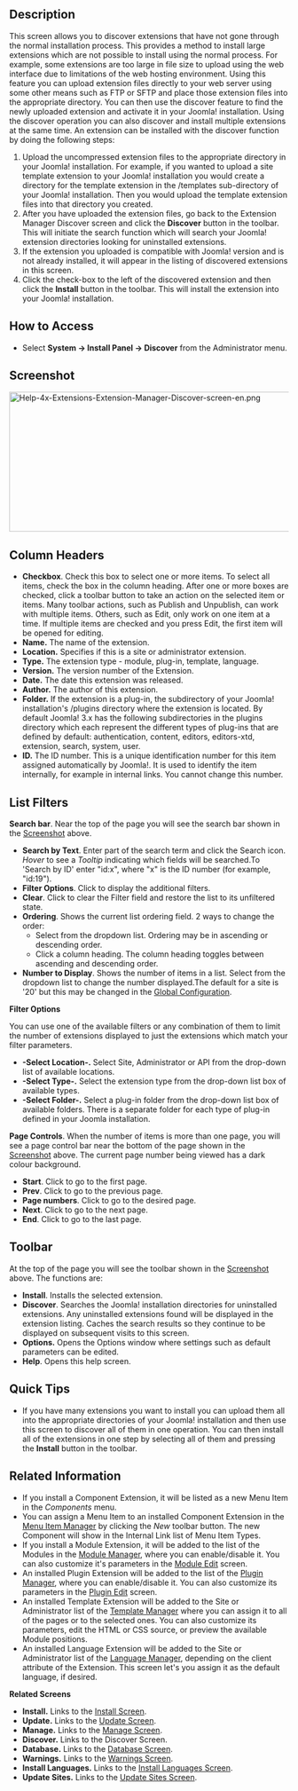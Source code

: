 <!-- Filename: Help4.x:Extensions:_Discover / Display title: Extensions: Discover -->

## Description

This screen allows you to discover extensions that have not gone through
the normal installation process. This provides a method to install large
extensions which are not possible to install using the normal process.
For example, some extensions are too large in file size to upload using
the web interface due to limitations of the web hosting environment.
Using this feature you can upload extension files directly to your web
server using some other means such as FTP or SFTP and place those
extension files into the appropriate directory. You can then use the
discover feature to find the newly uploaded extension and activate it in
your Joomla! installation. Using the discover operation you can also
discover and install multiple extensions at the same time. An extension
can be installed with the discover function by doing the following
steps:

1.  Upload the uncompressed extension files to the appropriate directory
    in your Joomla! installation. For example, if you wanted to upload a
    site template extension to your Joomla! installation you would
    create a directory for the template extension in the /templates
    sub-directory of your Joomla! installation. Then you would upload
    the template extension files into that directory you created.
2.  After you have uploaded the extension files, go back to the
    Extension Manager Discover screen and click the **Discover** button
    in the toolbar. This will initiate the search function which will
    search your Joomla! extension directories looking for uninstalled
    extensions.
3.  If the extension you uploaded is compatible with Joomla! version and
    is not already installed, it will appear in the listing of
    discovered extensions in this screen.
4.  Click the check-box to the left of the discovered extension and then
    click the **Install** button in the toolbar. This will install the
    extension into your Joomla! installation.

## How to Access

- Select **System **→** Install Panel **→** Discover** from the
  Administrator menu.

## Screenshot

<img
src="https://docs.joomla.org/images/6/67/Help-4x-Extensions-Extension-Manager-Discover-screen-en.png"
decoding="async" data-file-width="800" data-file-height="252"
width="800" height="252"
alt="Help-4x-Extensions-Extension-Manager-Discover-screen-en.png" />

## Column Headers

- **Checkbox**. Check this box to select one or more items. To select
  all items, check the box in the column heading. After one or more
  boxes are checked, click a toolbar button to take an action on the
  selected item or items. Many toolbar actions, such as Publish and
  Unpublish, can work with multiple items. Others, such as Edit, only
  work on one item at a time. If multiple items are checked and you
  press Edit, the first item will be opened for editing.
- **Name.** The name of the extension.
- **Location.** Specifies if this is a site or administrator extension.
- **Type.** The extension type - module, plug-in, template, language.
- **Version.** The version number of the Extension.
- **Date.** The date this extension was released.
- **Author.** The author of this extension.
- **Folder.** If the extension is a plug-in, the subdirectory of your
  Joomla! installation's /plugins directory where the extension is
  located. By default Joomla! 3.x has the following subdirectories in
  the plugins directory which each represent the different types of
  plug-ins that are defined by default: authentication, content,
  editors, editors-xtd, extension, search, system, user.
- **ID.** The ID number. This is a unique identification number for this
  item assigned automatically by Joomla!. It is used to identify the
  item internally, for example in internal links. You cannot change this
  number.

## List Filters

**Search bar**. Near the top of the page you will see the search bar
shown in the [Screenshot](#screenshot) above.

- **Search by Text**. Enter part of the search term and click the Search
  icon. *Hover* to see a *Tooltip* indicating which fields will be
  searched.To 'Search by ID' enter "id:x", where "x" is the ID number
  (for example, "id:19").
- **Filter Options**. Click to display the additional filters.
- **Clear**. Click to clear the Filter field and restore the list to its
  unfiltered state.
- **Ordering**. Shows the current list ordering field. 2 ways to change
  the order:
  - Select from the dropdown list. Ordering may be in ascending or
    descending order.
  - Click a column heading. The column heading toggles between ascending
    and descending order.
- **Number to Display**. Shows the number of items in a list. Select
  from the dropdown list to change the number displayed.The default for
  a site is '20' but this may be changed in the [Global
  Configuration](https://docs.joomla.org/Help4.x:Site_Global_Configuration/en#defaultlistlimit "Help4.x:Site Global Configuration/en").

**Filter Options**

You can use one of the available filters or any combination of them to
limit the number of extensions displayed to just the extensions which
match your filter parameters.

- **-Select Location-.** Select Site, Administrator or API from the
  drop-down list of available locations.
- **-Select Type-.** Select the extension type from the drop-down list
  box of available types.
- **-Select Folder-.** Select a plug-in folder from the drop-down list
  box of available folders. There is a separate folder for each type of
  plug-in defined in your Joomla installation.

**Page Controls**. When the number of items is more than one page, you
will see a page control bar near the bottom of the page shown in the
[Screenshot](#screenshot) above. The current page number being viewed
has a dark colour background.

- **Start**. Click to go to the first page.
- **Prev**. Click to go to the previous page.
- **Page numbers**. Click to go to the desired page.
- **Next**. Click to go to the next page.
- **End**. Click to go to the last page.

## Toolbar

At the top of the page you will see the toolbar shown in the
[Screenshot](#Screenshot) above. The functions are:

- **Install**. Installs the selected extension.
- **Discover**. Searches the Joomla! installation directories for
  uninstalled extensions. Any uninstalled extensions found will be
  displayed in the extension listing. Caches the search results so they
  continue to be displayed on subsequent visits to this screen.
- **Options.** Opens the Options window where settings such as default
  parameters can be edited.
- **Help**. Opens this help screen.

## Quick Tips

- If you have many extensions you want to install you can upload them
  all into the appropriate directories of your Joomla! installation and
  then use this screen to discover all of them in one operation. You can
  then install all of the extensions in one step by selecting all of
  them and pressing the **Install** button in the toolbar.

## Related Information

- If you install a Component Extension, it will be listed as a new Menu
  Item in the *Components* menu.
- You can assign a Menu Item to an installed Component Extension in the
  [Menu Item
  Manager](https://docs.joomla.org/Help4.x:Menus:_Items/en "Help4.x:Menus: Items/en")
  by clicking the *New* toolbar button. The new Component will show in
  the Internal Link list of Menu Item Types.
- If you install a Module Extension, it will be added to the list of the
  Modules in the [Module
  Manager](https://docs.joomla.org/Help4.x:Modules/en "Help4.x:Modules/en"),
  where you can enable/disable it. You can also customize it's
  parameters in the [Module
  Edit](https://docs.joomla.org/Help4.x:Extensions_Module_Manager_Edit/en "Help4.x:Extensions Module Manager Edit/en")
  screen.
- An installed Plugin Extension will be added to the list of the [Plugin
  Manager](https://docs.joomla.org/Help4.x:Plugins/en "Help4.x:Plugins/en"),
  where you can enable/disable it. You can also customize its parameters
  in the [Plugin
  Edit](https://docs.joomla.org/Help4.x:Plugins:_Name_of_Plugin/en "Help4.x:Plugins: Name of Plugin/en")
  screen.
- An installed Template Extension will be added to the Site or
  Administrator list of the [Template
  Manager](https://docs.joomla.org/Help4.x:Templates:_Styles/en "Help4.x:Templates: Styles/en")
  where you can assign it to all of the pages or to the selected ones.
  You can also customize its parameters, edit the HTML or CSS source, or
  preview the available Module positions.
- An installed Language Extension will be added to the Site or
  Administrator list of the [Language
  Manager](https://docs.joomla.org/Help4.x:Languages:_Installed/en "Help4.x:Languages: Installed/en"),
  depending on the client attribute of the Extension. This screen let's
  you assign it as the default language, if desired.

**Related Screens**

- **Install.** Links to the [Install
  Screen](https://docs.joomla.org/Help4.x:Extensions:_Install/en "Help4.x:Extensions: Install/en").
- **Update.** Links to the [Update
  Screen](https://docs.joomla.org/Help4.x:Extensions:_Update/en "Help4.x:Extensions: Update/en").
- **Manage.** Links to the [Manage
  Screen](https://docs.joomla.org/Help4.x:Extensions:_Manage/en "Help4.x:Extensions: Manage/en").
- **Discover.** Links to the <span class="mw-selflink selflink">Discover
  Screen</span>.
- **Database.** Links to the [Database
  Screen](https://docs.joomla.org/Help4.x:Information:_Database/en "Help4.x:Information: Database/en").
- **Warnings.** Links to the [Warnings
  Screen](https://docs.joomla.org/Help4.x:Information:_Warnings/en "Help4.x:Information: Warnings/en").
- **Install Languages.** Links to the [Install Languages
  Screen](https://docs.joomla.org/Help4.x:Extensions_Extension_Manager_Languages/en "Help4.x:Extensions Extension Manager Languages/en").
- **Update Sites.** Links to the <a
  href="https://docs.joomla.org/index.php?title=Help4.x:Extensions_Extension_Manager_Update_Sites/en&amp;action=edit&amp;redlink=1"
  class="new"
  title="Help4.x:Extensions Extension Manager Update Sites/en (page does not exist)">Update
  Sites Screen</a>.
